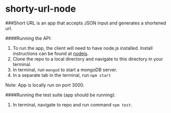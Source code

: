 # shorty-url-node
###Short URL is an app that accepts JSON input and generates a shortened url.

####Running the API:
1. To run the app, the client will need to have node.js installed. Install instructions can be found at [nodejs](https://nodejs.org/en/).
2. Clone the repo to a local directory and navigate to this directory in your terminal.
3. In terminal, run ```mongod``` to start a mongoDB server.
4. In a separate tab in the terminal, run ```npm start```

Note: App is locally run on port 3000.

####Running the test suite (app should be running):
1. In terminal, navigate to repo and run command ```npm test```.







